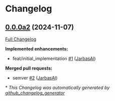 # Changelog

## [0.0.0a2](https://github.com/TigreGotico/ovos-solver-YesNo-plugin/tree/0.0.0a2) (2024-11-07)

[Full Changelog](https://github.com/TigreGotico/ovos-solver-YesNo-plugin/compare/8a36d59d4d771b336ead672d8341539802197c32...0.0.0a2)

**Implemented enhancements:**

- feat/initial\_implementation [\#1](https://github.com/TigreGotico/ovos-solver-YesNo-plugin/pull/1) ([JarbasAl](https://github.com/JarbasAl))

**Merged pull requests:**

- semver [\#2](https://github.com/TigreGotico/ovos-solver-YesNo-plugin/pull/2) ([JarbasAl](https://github.com/JarbasAl))



\* *This Changelog was automatically generated by [github_changelog_generator](https://github.com/github-changelog-generator/github-changelog-generator)*
